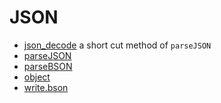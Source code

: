 # JSON



+ [json_decode](JSON/json_decode.1) a short cut method of ``parseJSON``
+ [parseJSON](JSON/parseJSON.1) 
+ [parseBSON](JSON/parseBSON.1) 
+ [object](JSON/object.1) 
+ [write.bson](JSON/write.bson.1) 
